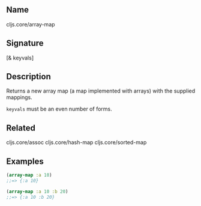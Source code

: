 ## Name
cljs.core/array-map

## Signature
[& keyvals]

## Description

Returns a new array map (a map implemented with arrays) with the supplied mappings.

`keyvals` must be an even number of forms.

## Related
cljs.core/assoc
cljs.core/hash-map
cljs.core/sorted-map

## Examples

```clj
(array-map :a 10)
;;=> {:a 10}

(array-map :a 10 :b 20)
;;=> {:a 10 :b 20}
```
